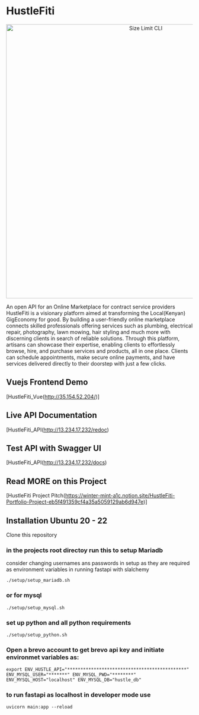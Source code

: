 # HustleFiti

<p align="center">
  <img src="./images/hustler.png" alt="Size Limit CLI" width="738">
</p>

An open API for an Online Marketplace for contract service providers HustleFiti is a visionary platform aimed at transforming the Local(Kenyan) GigEconomy for good. By building a user-friendly online marketplace connects skilled professionals offering services such as plumbing, electrical repair, photography, lawn mowing, hair styling and much more with discerning clients in search of reliable solutions. Through this platform, artisans can showcase their expertise, enabling clients to effortlessly browse, hire, and purchase services and products, all in one place. Clients can schedule appointments, make secure online payments, and have services delivered directly to their doorstep with just a few clicks.

## Vuejs Frontend Demo 
[HustleFiti_Vue(http://35.154.52.204/)]

## Live API Documentation
[HustleFiti_API(http://13.234.17.232/redoc)

## Test API with Swagger UI
[HustleFiti_API(http://13.234.17.232/docs)

## Read MORE on this Project
[HustleFiti Project Pitch(https://winter-mint-a1c.notion.site/HustleFiti-Portfolio-Project-eb5f491359cf4a35a5059129ab6d947e)]

## Installation Ubuntu 20 - 22
Clone this repository

### in the projects root directoy run this to setup Mariadb
consider changing usernames ans passwords in setup as they are required as environment variables in running fastapi with slalchemy

```./setup/setup_mariadb.sh```

### or for mysql 
```./setup/setup_mysql.sh```

### set up python and all python requirements 
```./setup/setup_python.sh```

### Open a brevo account to get brevo api key and initiate environmet variables as:
```export ENV_HUSTLE_API="*********************************************"  ENV_MYSQL_USER="*******" ENV_MYSQL_PWD="********" ENV_MYSQL_HOST="localhost" ENV_MYSQL_DB="hustle_db"```

### to run fastapi  as localhost in developer mode use
```uvicorn main:app --reload```
